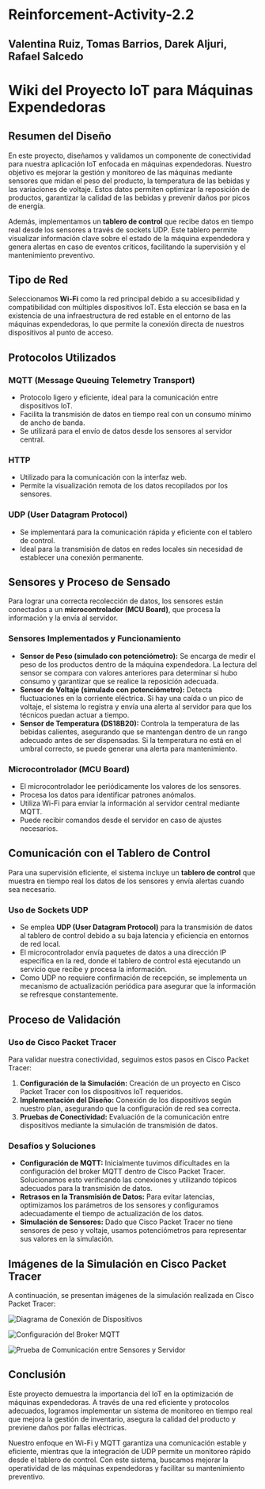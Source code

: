 # Reinforcement-Activity-2.2
## Valentina Ruiz, Tomas Barrios, Darek Aljuri, Rafael Salcedo
# Wiki del Proyecto IoT para Máquinas Expendedoras

## Resumen del Diseño
En este proyecto, diseñamos y validamos un componente de conectividad para nuestra aplicación IoT enfocada en máquinas expendedoras. Nuestro objetivo es mejorar la gestión y monitoreo de las máquinas mediante sensores que midan el peso del producto, la temperatura de las bebidas y las variaciones de voltaje. Estos datos permiten optimizar la reposición de productos, garantizar la calidad de las bebidas y prevenir daños por picos de energía.

Además, implementamos un **tablero de control** que recibe datos en tiempo real desde los sensores a través de sockets UDP. Este tablero permite visualizar información clave sobre el estado de la máquina expendedora y genera alertas en caso de eventos críticos, facilitando la supervisión y el mantenimiento preventivo.


## Tipo de Red
Seleccionamos **Wi-Fi** como la red principal debido a su accesibilidad y compatibilidad con múltiples dispositivos IoT. Esta elección se basa en la existencia de una infraestructura de red estable en el entorno de las máquinas expendedoras, lo que permite la conexión directa de nuestros dispositivos al punto de acceso.

## Protocolos Utilizados
### MQTT (Message Queuing Telemetry Transport)
- Protocolo ligero y eficiente, ideal para la comunicación entre dispositivos IoT.
- Facilita la transmisión de datos en tiempo real con un consumo mínimo de ancho de banda.
- Se utilizará para el envío de datos desde los sensores al servidor central.

### HTTP
- Utilizado para la comunicación con la interfaz web.
- Permite la visualización remota de los datos recopilados por los sensores.

### UDP (User Datagram Protocol)
- Se implementará para la comunicación rápida y eficiente con el tablero de control.
- Ideal para la transmisión de datos en redes locales sin necesidad de establecer una conexión permanente.

## Sensores y Proceso de Sensado
Para lograr una correcta recolección de datos, los sensores están conectados a un **microcontrolador (MCU Board)**, que procesa la información y la envía al servidor. 

### Sensores Implementados y Funcionamiento
- **Sensor de Peso (simulado con potenciómetro):** Se encarga de medir el peso de los productos dentro de la máquina expendedora. La lectura del sensor se compara con valores anteriores para determinar si hubo consumo y garantizar que se realice la reposición adecuada.
- **Sensor de Voltaje (simulado con potenciómetro):** Detecta fluctuaciones en la corriente eléctrica. Si hay una caída o un pico de voltaje, el sistema lo registra y envía una alerta al servidor para que los técnicos puedan actuar a tiempo.
- **Sensor de Temperatura (DS18B20):** Controla la temperatura de las bebidas calientes, asegurando que se mantengan dentro de un rango adecuado antes de ser dispensadas. Si la temperatura no está en el umbral correcto, se puede generar una alerta para mantenimiento.

### Microcontrolador (MCU Board)
- El microcontrolador lee periódicamente los valores de los sensores.
- Procesa los datos para identificar patrones anómalos.
- Utiliza Wi-Fi para enviar la información al servidor central mediante MQTT.
- Puede recibir comandos desde el servidor en caso de ajustes necesarios.

## Comunicación con el Tablero de Control
Para una supervisión eficiente, el sistema incluye un **tablero de control** que muestra en tiempo real los datos de los sensores y envía alertas cuando sea necesario. 

### Uso de Sockets UDP
- Se emplea **UDP (User Datagram Protocol)** para la transmisión de datos al tablero de control debido a su baja latencia y eficiencia en entornos de red local.
- El microcontrolador envía paquetes de datos a una dirección IP específica en la red, donde el tablero de control está ejecutando un servicio que recibe y procesa la información.
- Como UDP no requiere confirmación de recepción, se implementa un mecanismo de actualización periódica para asegurar que la información se refresque constantemente.

## Proceso de Validación
### Uso de Cisco Packet Tracer
Para validar nuestra conectividad, seguimos estos pasos en Cisco Packet Tracer:

1. **Configuración de la Simulación:** Creación de un proyecto en Cisco Packet Tracer con los dispositivos IoT requeridos.
2. **Implementación del Diseño:** Conexión de los dispositivos según nuestro plan, asegurando que la configuración de red sea correcta.
3. **Pruebas de Conectividad:** Evaluación de la comunicación entre dispositivos mediante la simulación de transmisión de datos.

### Desafíos y Soluciones
- **Configuración de MQTT:** Inicialmente tuvimos dificultades en la configuración del broker MQTT dentro de Cisco Packet Tracer. Solucionamos esto verificando las conexiones y utilizando tópicos adecuados para la transmisión de datos.
- **Retrasos en la Transmisión de Datos:** Para evitar latencias, optimizamos los parámetros de los sensores y configuramos adecuadamente el tiempo de actualización de los datos.
- **Simulación de Sensores:** Dado que Cisco Packet Tracer no tiene sensores de peso y voltaje, usamos potenciómetros para representar sus valores en la simulación.

## Imágenes de la Simulación en Cisco Packet Tracer
A continuación, se presentan imágenes de la simulación realizada en Cisco Packet Tracer:

![Diagrama de Conexión de Dispositivos](ruta_de_la_imagen)

![Configuración del Broker MQTT](ruta_de_la_imagen)

![Prueba de Comunicación entre Sensores y Servidor](ruta_de_la_imagen)

## Conclusión
Este proyecto demuestra la importancia del IoT en la optimización de máquinas expendedoras. A través de una red eficiente y protocolos adecuados, logramos implementar un sistema de monitoreo en tiempo real que mejora la gestión de inventario, asegura la calidad del producto y previene daños por fallas eléctricas. 

Nuestro enfoque en Wi-Fi y MQTT garantiza una comunicación estable y eficiente, mientras que la integración de UDP permite un monitoreo rápido desde el tablero de control. Con este sistema, buscamos mejorar la operatividad de las máquinas expendedoras y facilitar su mantenimiento preventivo.


